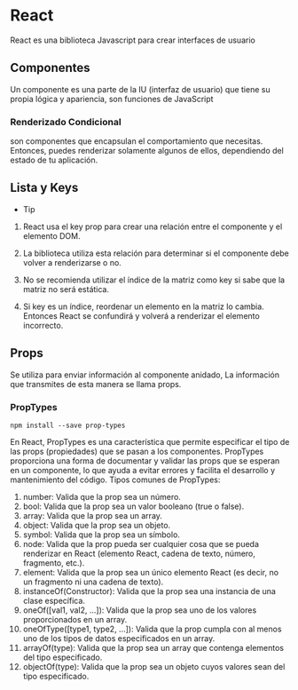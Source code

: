 # React 

<p>
React es una biblioteca Javascript para crear interfaces de usuario
</p>

## Componentes 

Un componente es una parte de la IU (interfaz de usuario) que tiene su propia lógica y apariencia, son funciones de JavaScript

### Renderizado Condicional

son componentes que encapsulan el comportamiento que necesitas. Entonces, puedes renderizar solamente algunos de ellos, dependiendo del estado de tu aplicación.

## Lista y Keys

- Tip

 1. React usa el key prop para crear una relación entre el componente y el elemento DOM.

 2. La biblioteca utiliza esta relación para determinar si el componente debe volver a renderizarse o no.

 3. No se recomienda utilizar el índice de la matriz como key si sabe que la matriz no será estática.

 4. Si key es un índice, reordenar un elemento en la matriz lo cambia. Entonces React se confundirá y volverá a renderizar el elemento incorrecto.

## Props

Se utiliza para enviar información al componente anidado, La información que transmites de esta manera se llama props.

### PropTypes  

<code>npm install --save prop-types </code>


En React, PropTypes es una característica que permite especificar el tipo de las props (propiedades) que se pasan a los componentes.
PropTypes proporciona una forma de documentar y validar las props que se esperan en un componente, lo que ayuda a evitar errores y facilita el desarrollo y mantenimiento del código.
Tipos comunes de PropTypes:

1. number: Valida que la prop sea un número.
2. bool: Valida que la prop sea un valor  booleano (true o false).
3. array: Valida que la prop sea un array.
4. object: Valida que la prop sea un objeto.
5. symbol: Valida que la prop sea un símbolo.
6. node: Valida que la prop pueda ser cualquier cosa que se pueda renderizar en React (elemento React, cadena de texto, número, fragmento, etc.).
7. element: Valida que la prop sea un único elemento React (es decir, no un fragmento ni una cadena de texto).
8. instanceOf(Constructor): Valida que la prop sea una instancia de una clase específica.
9. oneOf([val1, val2, ...]): Valida que la prop sea uno de los valores proporcionados en un array.
10. oneOfType([type1, type2, ...]): Valida que la prop cumpla con al menos uno de los tipos de datos especificados en un array.
11. arrayOf(type): Valida que la prop sea un array que contenga elementos del tipo especificado.
12. objectOf(type): Valida que la prop sea un objeto cuyos valores sean del tipo especificado.